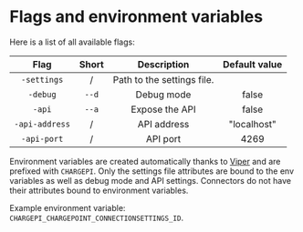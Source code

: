 # Flags and environment variables

Here is a list of all available flags:

|      Flag      | Short |        Description         | Default value |
|:--------------:|:-----:|:--------------------------:|:-------------:|
|  `-settings`   |   /   | Path to the settings file. |               |
|    `-debug`    | `--d` |         Debug mode         |     false     |
|     `-api`     | `--a` |       Expose the API       |     false     |
| `-api-address` |   /   |        API address         |  "localhost"  |
|  `-api-port`   |   /   |          API port          |     4269      |

Environment variables are created automatically thanks to [Viper](https://github.com/spf13/viper) and are prefixed
with `CHARGEPI`. Only the settings file attributes are bound to the env variables as well as debug mode and API
settings. Connectors do not have their attributes bound to environment variables.

Example environment variable: `CHARGEPI_CHARGEPOINT_CONNECTIONSETTINGS_ID`.
